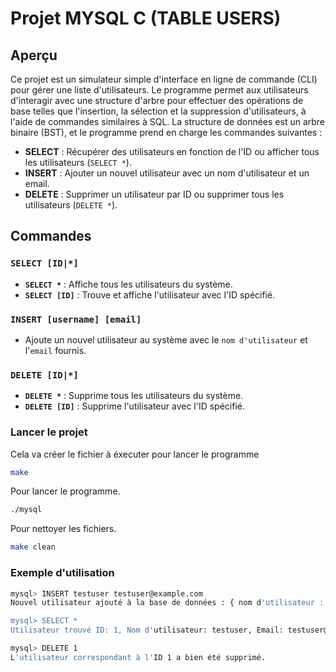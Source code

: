 # Projet MYSQL C (TABLE USERS)

## Aperçu

Ce projet est un simulateur simple d'interface en ligne de commande (CLI) pour gérer une liste d'utilisateurs. Le programme permet aux utilisateurs d'interagir avec une structure d'arbre pour effectuer des opérations de base telles que l'insertion, la sélection et la suppression d'utilisateurs, à l'aide de commandes similaires à SQL. La structure de données est un arbre binaire (BST), et le programme prend en charge les commandes suivantes :

- **SELECT** : Récupérer des utilisateurs en fonction de l'ID ou afficher tous les utilisateurs (`SELECT *`).
- **INSERT** : Ajouter un nouvel utilisateur avec un nom d'utilisateur et un email.
- **DELETE** : Supprimer un utilisateur par ID ou supprimer tous les utilisateurs (`DELETE *`).

## Commandes

### `SELECT [ID|*]`
- **`SELECT *`** : Affiche tous les utilisateurs du système.
- **`SELECT [ID]`** : Trouve et affiche l'utilisateur avec l'ID spécifié.

### `INSERT [username] [email]`
- Ajoute un nouvel utilisateur au système avec le `nom d'utilisateur` et l'`email` fournis.

### `DELETE [ID|*]`
- **`DELETE *`** : Supprime tous les utilisateurs du système.
- **`DELETE [ID]`** : Supprime l'utilisateur avec l'ID spécifié.



### Lancer le projet
Cela va créer le fichier à éxecuter pour lancer le programme
```bash
make
```

Pour lancer le programme.
```bash
./mysql
```

Pour nettoyer les fichiers.
```bash
make clean
```

### Exemple d'utilisation

```bash
mysql> INSERT testuser testuser@example.com
Nouvel utilisateur ajouté à la base de données : { nom d'utilisateur : "testuser", e-mail: "testuser@example.com" }

mysql> SELECT *
Utilisateur trouvé ID: 1, Nom d'utilisateur: testuser, Email: testuser@example.com

mysql> DELETE 1
L'utilisateur correspondant à l'ID 1 a bien été supprimé.

